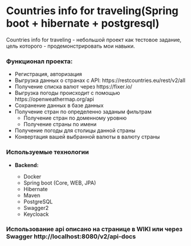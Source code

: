 <h1> Countries info for traveling(Spring boot + hibernate + postgresql)</h1>
<p> Countries info for traveling - небольшой проект как тестовое задание, цель которого - продемонстрировать мои навыки. </p>
 <h3>Функционал проекта:</h3>
 <ul>
    <li> Регистрация, авторизация </li>
    <li> Выгрузка данных о странах с API: https://restcountries.eu/rest/v2/all</li>
    <li> Получение списка валют через https://fixer.io/ </li>
    <li> Выгрузка погоды происходит с помощью https://openweathermap.org/api </li>
    <li>Сохранение данных в базе данных </li>
    <li>Получение стран по определенно заданым фильтрам
        <ul>
          <li>Получение стран по доменному уровню</li>
          <li>Получение страны по имени</li>
       </ul>
    </li>
    <li> Получение погоды для столицы данной страны</li>
    <li> Конвертация вашей выбранной валюты в валюту страны</li>
 </ul>
 
 
 <h3> Используемые технологии</h3>
 <ul>
    <li><b>Backend:</b></li>
    <ul>
        <li> Docker </li>
        <li>Spring boot (Core, WEB, JPA)</li>
        <li>Hibernate</li>
        <li>Maven</li>
        <li>PostgreSQL</li>
        <li> Swagger2 </li>
        <li> Keycloack </li>   
   </ul>
 </ul>
 
 <h3>Использование api описано на странице в WIKI или через Swagger http://localhost:8080/v2/api-docs</h3>
    
